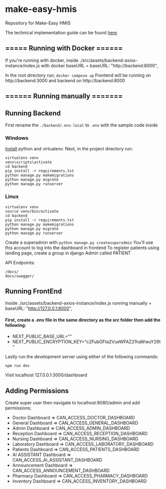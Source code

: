 # make-easy-hmis
Repository for Make-Easy HMIS

The technical implementation guide can be found [here](https://drive.google.com/drive/folders/1YjqVylXmq7H-xYRadxENCc-8_zBcDrpp?usp=sharing).


## ===== Running with Docker ======
If you're running with docker, inside ./src/assets/backend-axios-instance/index.js
with docker baseURL = baseURL: "http://backend:8000",

In the root directory run;
```docker compose up```
Frontend will be running on http://backend:3000 and backend on http://backend:8000

## ====== Running manually =======
## Running Backend
First rename the ``./backend/.env.local``  to ``.env`` with the sample code inside

### Windows
[Install](https://medium.com/analytics-vidhya/virtual-environment-6ad5d9b6af59) python and virtualenv.
Next, in the project directory run:
```
virtualenv venv
venv\scripts\activate
cd backend
pip install -r requirements.txt
python manage.py makemigrations
python manage.py migrate
python manage.py runserver
```

### Linux
```
virtualenv venv
source venv/bin/activate
cd backend
pip install -r requirements.txt
python manage.py makemigrations
python manage.py migrate
python manage.py runserver
```
Create a superadmin with ``python manage.py createsuperadmin``
You'll use this account to log into the dashboard in frontend
To register patients using landing page, create a group in django Admin called PATIENT

API Endpoints:
```
/docs/
docs/swagger/
```


##  Running FrontEnd
Inside ./src/assets/backend-axios-instance/index.js
running manually  = baseURL: "http://127.0.0.1:8000",


#### First, create a .env file in the same directory as the src folder then add the following:

* NEXT_PUBLIC_BASE_URL=""
* NEXT_PUBLIC_ENCRYPTION_KEY="c2FubGFta2VueWFAZ21haWwuY29t"

Lastly run the development server using either of the following commands:

```bash
npm run dev
```

Visit localhost 127.0.0.1:3000/dashboard

## Adding Permissions
Create super user then navigate to localhost:8080/admin and add permissions;
* Doctor Dashboard => CAN_ACCESS_DOCTOR_DASHBOARD
* General Dashboard => CAN_ACCESS_GENERAL_DASHBOARD
* Admin Dashboard => CAN_ACCESS_ADMIN_DASHBOARD
* Reception Dashboard => CAN_ACCESS_RECEPTION_DASHBOARD
* Nursing Dashboard => CAN_ACCESS_NURSING_DASHBOARD
* Laboratory Dashboard => CAN_ACCESS_LABORATORY_DASHBOARD
* Patients Dashboard => CAN_ACCESS_PATIENTS_DASHBOARD
* AI ASSISTANT Dashboard => CAN_ACCESS_AI_ASSISTANT_DASHBOARD
* Announcement Dashboard => CAN_ACCESS_ANNOUNCEMENT_DASHBOARD
* Pharmacy Dashboard => CAN_ACCESS_PHARMACY_DASHBOARD
* Inventory Dashboard => CAN_ACCESS_INVENTORY_DASHBOARD

